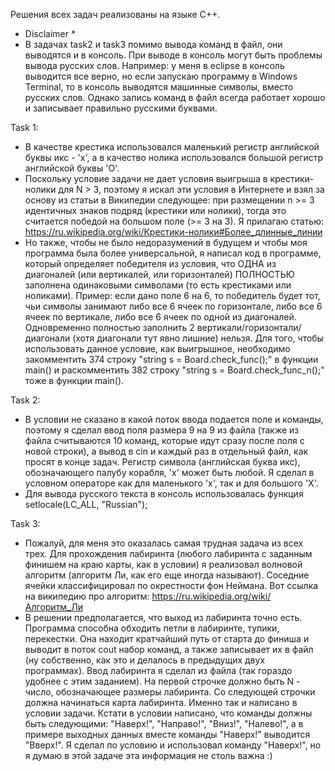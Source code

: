 Решения всех задач реализованы на языке C++.

* Disclaimer *
* В задачах task2 и task3 помимо вывода команд в файл, они выводятся и в консоль. При выводе в консоль могут быть проблемы вывода русских слов. Например: у меня в eclipse в консоль выводится все верно, но если запускаю программу в Windows Terminal, то в консоль выводятся машинные символы, вместо русских слов. Однако запись команд в файл всегда работает хорошо и записывает правильно русскими буквами.

Task 1:
* В качестве крестика использовался маленький регистр английской буквы икс - 'x', а в качество нолика использовался большой регистр английской буквы 'O'.
* Поскольку условие задачи не дает условия выигрыша в крестики-нолики для N > 3, поэтому я искал эти условия в Интернете и взял за основу из статьи в Википедии следующее: при размещении n >= 3 идентичных знаков подряд (крестики или нолики), тогда это считается победой на большом поле (>= 3 на 3).
Я прилагаю статью: https://ru.wikipedia.org/wiki/Крестики-нолики#Более_длинные_линии
* Но также, чтобы не было недоразумений в будущем и чтобы моя программа была более универсальной, я написал код в программе, который определяет победителя из условия, что ОДНА из диагоналей (или вертикалей, или горизонталей) ПОЛНОСТЬЮ заполнена одинаковыми символами (то есть крестиками или ноликами). Пример: если дано поле 6 на 6, то победитель будет тот, чьи символы занимают либо все 6 ячеек по горизонтале, либо все 6 ячеек по вертикале, либо все 6 ячеек по одной из диагоналей. Одновременно полностью заполнить 2 вертикали/горизонтали/диагонали (хотя диагонали тут явно лишние) нельзя. Для того, чтобы использовать данное условие, как выигрышное, необходимо закомментить 374 строку "string s = Board.check_func();" в функции main() и раскомментить 382 строку "string s = Board.check_func_n();" тоже в функции main().

Task 2:
* В условии не сказано в какой поток ввода подается поле и команды, поэтому я сделал ввод поля размера 9 на 9 из файла (также из файла считываются 10 команд, которые идут сразу после поля с новой строки), а вывод в cin и каждый раз в отдельный файл, как просят в конце задач. Регистр символа (английская буква икс), обозначающего палубу корабля, 'x' может быть любой. Я сделал в условном операторе как для маленького 'x', так и для большого 'X'.
* Для вывода русского текста в консоль использовалась функция setlocale(LC_ALL, "Russian");

Task 3:
* Пожалуй, для меня это оказалась самая трудная задача из всех трех. Для прохождения лабиринта (любого лабиринта с заданным финишем на краю карты, как в условии) я реализовал волновой алгоритм (алгоритм Ли, как его еще иногда называют). Соседние ячейки классифицировал по окрестности фон Неймана. Вот ссылка на википедию про алгоритм: https://ru.wikipedia.org/wiki/Алгоритм_Ли
* В решении предполагается, что выход из лабиринта точно есть. Программа способна обходить петли в лабиринте, тупики, перекестки. Она находит кратчайший путь от старта до финиша и выводит в поток cout набор команд, а также записывает их в файл (ну собственно, как это и делалось в предыдущих двух программах). Ввод лабиринта я сделал из файла (так гораздо удобнее с этим заданием). На первой строчке должно быть N - число, обозначающее размеры лабиринта. Со следующей строчки должна начинаться карта лабиринта. Именно так и написано в условии задачи. Кстати в условии написано, что команды должны быть следующими: "Наверх!", "Направо!", "Вниз!", "Налево!", а в примере выходных данных вместе команды "Наверх!" выводится "Вверх!". Я сделал по условию и использовал команду "Наверх!", но я думаю в этой задаче эта информация не столь важна :)
